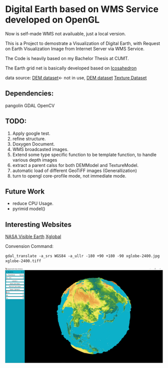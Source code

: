 # Digital Earth based on WMS Service developed on OpenGL

Now is self-made WMS not availuable, just a local version.

This is a Project to demostrate a Visualization of Digital Earth, with Request on Earth Visualization Image from Internet Server via WMS Service.

The Code is heavily based on my Bachelor Thesis at CUMT.

The Earth grid net is basically developed based on [Icosahedron](https://en.wikipedia.org/wiki/Icosahedron)

data source:
[DEM dataset](https://asterweb.jpl.nasa.gov/gdem.asp)<- not in use, 
[DEM dataset](https://www.eea.europa.eu/data-and-maps/data/world-digital-elevation-model-etopo5)
[Texture Dataset](https://visibleearth.nasa.gov/)

## Dependencies:
pangolin
GDAL
OpenCV

## TODO: 

1. Apply google test. 
2. refine structure.
3. Doxygen Document.
4. WMS broadcasted images.
5. Extend some type specific function to be template function, to handle various depth images
6. extract a parent calss for both DEMModel and TextureModel.
7. automatic load of different GeoTiFF images (Generallization)
8. turn to opengl core-profile mode, not immediate mode. 

## Future Work
* reduce CPU Usage.
* pyrimid model()

## Interesting Websites
[NASA Visible Earth](https://visibleearth.nasa.gov)
[Xglobal](http://www.radcyberzine.com/xglobe/index.html#maps)

Convension Command:
```
gdal_translate -a_srs WGS84 -a_ullr -180 +90 +180 -90 xglobe-2400.jpg xglobe-2400.tiff
```

![Rendering Image](others/SnippingCapture.PNG?raw=true "Renderings")
